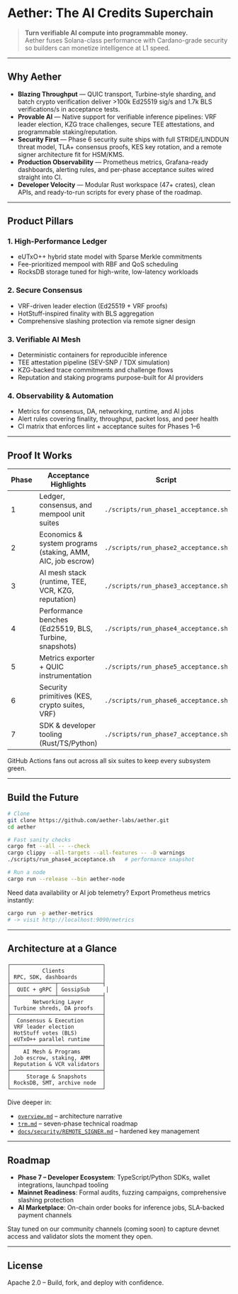 # Aether: The AI Credits Superchain

> **Turn verifiable AI compute into programmable money.**  
> Aether fuses Solana-class performance with Cardano-grade security so builders can monetize intelligence at L1 speed.

---

## Why Aether

- **Blazing Throughput** — QUIC transport, Turbine-style sharding, and batch crypto verification deliver >100k Ed25519 sig/s and 1.7k BLS verifications/s in acceptance tests.
- **Provable AI** — Native support for verifiable inference pipelines: VRF leader election, KZG trace challenges, secure TEE attestations, and programmable staking/reputation.
- **Security First** — Phase 6 security suite ships with full STRIDE/LINDDUN threat model, TLA+ consensus proofs, KES key rotation, and a remote signer architecture fit for HSM/KMS.
- **Production Observability** — Prometheus metrics, Grafana-ready dashboards, alerting rules, and per-phase acceptance suites wired straight into CI.
- **Developer Velocity** — Modular Rust workspace (47+ crates), clean APIs, and ready-to-run scripts for every phase of the roadmap.

---

## Product Pillars

### 1. High-Performance Ledger
- eUTxO++ hybrid state model with Sparse Merkle commitments
- Fee-prioritized mempool with RBF and QoS scheduling
- RocksDB storage tuned for high-write, low-latency workloads

### 2. Secure Consensus
- VRF-driven leader election (Ed25519 + VRF proofs)
- HotStuff-inspired finality with BLS aggregation
- Comprehensive slashing protection via remote signer design

### 3. Verifiable AI Mesh
- Deterministic containers for reproducible inference
- TEE attestation pipeline (SEV-SNP / TDX simulation)
- KZG-backed trace commitments and challenge flows
- Reputation and staking programs purpose-built for AI providers

### 4. Observability & Automation
- Metrics for consensus, DA, networking, runtime, and AI jobs
- Alert rules covering finality, throughput, packet loss, and peer health
- CI matrix that enforces lint + acceptance suites for Phases 1–6

---

## Proof It Works

| Phase | Acceptance Highlights | Script |
|-------|----------------------|--------|
| 1 | Ledger, consensus, and mempool unit suites | `./scripts/run_phase1_acceptance.sh` |
| 2 | Economics & system programs (staking, AMM, AIC, job escrow) | `./scripts/run_phase2_acceptance.sh` |
| 3 | AI mesh stack (runtime, TEE, VCR, KZG, reputation) | `./scripts/run_phase3_acceptance.sh` |
| 4 | Performance benches (Ed25519, BLS, Turbine, snapshots) | `./scripts/run_phase4_acceptance.sh` |
| 5 | Metrics exporter + QUIC instrumentation | `./scripts/run_phase5_acceptance.sh` |
| 6 | Security primitives (KES, crypto suites, VRF) | `./scripts/run_phase6_acceptance.sh` |
| 7 | SDK & developer tooling (Rust/TS/Python) | `./scripts/run_phase7_acceptance.sh` |

GitHub Actions fans out across all six suites to keep every subsystem green.

---

## Build the Future

```bash
# Clone
git clone https://github.com/aether-labs/aether.git
cd aether

# Fast sanity checks
cargo fmt --all -- --check
cargo clippy --all-targets --all-features -- -D warnings
./scripts/run_phase4_acceptance.sh   # performance snapshot

# Run a node
cargo run --release --bin aether-node
```

Need data availability or AI job telemetry? Export Prometheus metrics instantly:

```bash
cargo run -p aether-metrics
# -> visit http://localhost:9090/metrics
```

---

## Architecture at a Glance

```
┌─────────────────────────────┐
│          Clients            │
│ RPC, SDK, dashboards        │
├──────────────┬──────────────┤
│  QUIC + gRPC │ GossipSub     │
├──────────────┴──────────────┤
│       Networking Layer      │
│ Turbine shreds, DA proofs   │
├─────────────────────────────┤
│  Consensus & Execution      │
│ VRF leader election         │
│ HotStuff votes (BLS)        │
│ eUTxO++ parallel runtime    │
├─────────────────────────────┤
│    AI Mesh & Programs       │
│ Job escrow, staking, AMM    │
│ Reputation & VCR validators │
├─────────────────────────────┤
│     Storage & Snapshots     │
│ RocksDB, SMT, archive node  │
└─────────────────────────────┘
```

Dive deeper in:
- [`overview.md`](./overview.md) – architecture narrative  
- [`trm.md`](./trm.md) – seven-phase technical roadmap  
- [`docs/security/REMOTE_SIGNER.md`](./docs/security/REMOTE_SIGNER.md) – hardened key management

---

## Roadmap

- **Phase 7 – Developer Ecosystem**: TypeScript/Python SDKs, wallet integrations, launchpad tooling
- **Mainnet Readiness**: Formal audits, fuzzing campaigns, comprehensive slashing protection
- **AI Marketplace**: On-chain order books for inference jobs, SLA-backed payment channels

Stay tuned on our community channels (coming soon) to capture devnet access and validator slots the moment they open.

---

## License

Apache 2.0 – Build, fork, and deploy with confidence.
